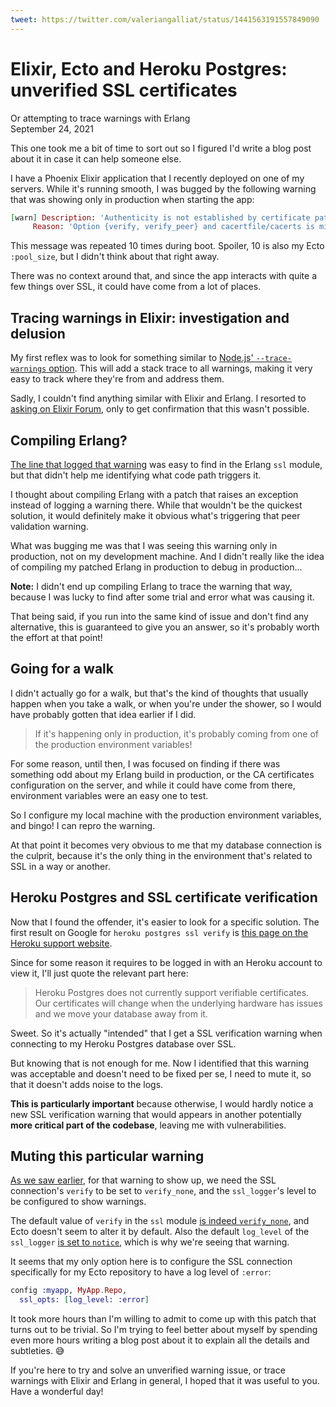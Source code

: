 ```yaml
---
tweet: https://twitter.com/valeriangalliat/status/1441563191557849090
---
```


# Elixir, Ecto and Heroku Postgres: unverified SSL certificates
Or attempting to trace warnings with Erlang  
September 24, 2021

This one took me a bit of time to sort out so I figured I'd write a blog
post about it in case it can help someone else.

I have a Phoenix Elixir application that I recently deployed on one of
my servers. While it's running smooth, I was bugged by the following
warning that was showing only in production when starting the app:

```elixir
[warn] Description: 'Authenticity is not established by certificate path validation'
     Reason: 'Option {verify, verify_peer} and cacertfile/cacerts is missing'
```

This message was repeated 10 times during boot. Spoiler, 10 is also my
Ecto `:pool_size`, but I didn't think about that right away.

There was no context around that, and since the app interacts with quite
a few things over SSL, it could have come from a lot of places.

## Tracing warnings in Elixir: investigation and delusion

My first reflex was to look for something similar to
[Node.js' `--trace-warnings` option](https://nodejs.org/api/cli.html#cli_trace_warnings).
This will add a stack trace to all warnings, making it very easy to
track where they're from and address them.

Sadly, I couldn't find anything similar with Elixir and Erlang. I
resorted to [asking on Elixir Forum](https://elixirforum.com/t/tracing-runtime-warnings/42576),
only to get confirmation that this wasn't possible.

## Compiling Erlang?

[The line that logged that warning](https://github.com/erlang/otp/blob/896510977b6cf1f2f4ac817394f3d5c9061f92cf/lib/ssl/src/ssl.erl#L2833)
was easy to find in the Erlang `ssl` module, but that didn't help me
identifying what code path triggers it.

I thought about compiling Erlang with a patch that raises an exception
instead of logging a warning there. While that wouldn't be the quickest
solution, it would definitely make it obvious what's triggering that
peer validation warning.

What was bugging me was that I was seeing this warning only in
production, not on my development machine. And I didn't really like the
idea of compiling my patched Erlang in production to debug in
production...

<div class="note">

**Note:** I didn't end up compiling Erlang to trace the warning that
way, because I was lucky to find after some trial and error what was
causing it.

That being said, if you run into the same kind of issue and don't find
any alternative, this is guaranteed to give you an answer, so it's
probably worth the effort at that point!

</div>

## Going for a walk

I didn't actually go for a walk, but that's the kind of thoughts that
usually happen when you take a walk, or when you're under the shower, so
I would have probably gotten that idea earlier if I did.

> If it's happening only in production, it's probably coming from one of
> the production environment variables!

For some reason, until then, I was focused on finding if there was
something odd about my Erlang build in production, or the CA
certificates configuration on the server, and while it could have come
from there, environment variables were an easy one to test.

So I configure my local machine with the production environment
variables, and bingo! I can repro the warning.

At that point it becomes very obvious to me that my database connection
is the culprit, because it's the only thing in the environment that's
related to SSL in a way or another.

## Heroku Postgres and SSL certificate verification

Now that I found the offender, it's easier to look for a specific
solution. The first result on Google for `heroku postgres ssl verify` is
[this page on the Heroku support website](https://help.heroku.com/3DELT3RK/why-can-t-my-third-party-utility-connect-to-heroku-postgres-with-ssl).

Since for some reason it requires to be logged in with an Heroku account
to view it, I'll just quote the relevant part here:

> Heroku Postgres does not currently support verifiable certificates.
> Our certificates will change when the underlying hardware has issues
> and we move your database away from it.

Sweet. So it's actually "intended" that I get a SSL verification warning
when connecting to my Heroku Postgres database over SSL.

But knowing that is not enough for me. Now I identified that this
warning was acceptable and doesn't need to be fixed per se, I need to
mute it, so that it doesn't adds noise to the logs.

**This is particularly important** because otherwise, I would hardly
notice a new SSL verification warning that would appears in another
potentially **more critical part of the codebase**, leaving me with
vulnerabilities.

## Muting this particular warning

[As we saw earlier](https://github.com/erlang/otp/blob/896510977b6cf1f2f4ac817394f3d5c9061f92cf/lib/ssl/src/ssl.erl#L2833),
for that warning to show up, we need the SSL connection's `verify` to
be set to `verify_none`, and the `ssl_logger`'s level to be configured
to show warnings.

The default value of `verify` in the `ssl` module [is indeed `verify_none`](https://github.com/erlang/otp/blob/896510977b6cf1f2f4ac817394f3d5c9061f92cf/lib/ssl/src/ssl_internal.hrl#L195),
and Ecto doesn't seem to alter it by default. Also the default
`log_level` of the `ssl_logger` [is set to `notice`](https://github.com/erlang/otp/blob/896510977b6cf1f2f4ac817394f3d5c9061f92cf/lib/ssl/src/ssl_internal.hrl#L160),
which is why we're seeing that warning.

It seems that my only option here is to configure the SSL connection
specifically for my Ecto repository to have a log level of `:error`:

```elixir
config :myapp, MyApp.Repo,
  ssl_opts: [log_level: :error]
```

It took more hours than I'm willing to admit to come up with this patch
that turns out to be trivial. So I'm trying to feel better about myself
by spending even more hours writing a blog post about it to explain all
the details and subtleties. 😅

If you're here to try and solve an unverified warning issue, or trace
warnings with Elixir and Erlang in general, I hoped that it was useful
to you. Have a wonderful day!
